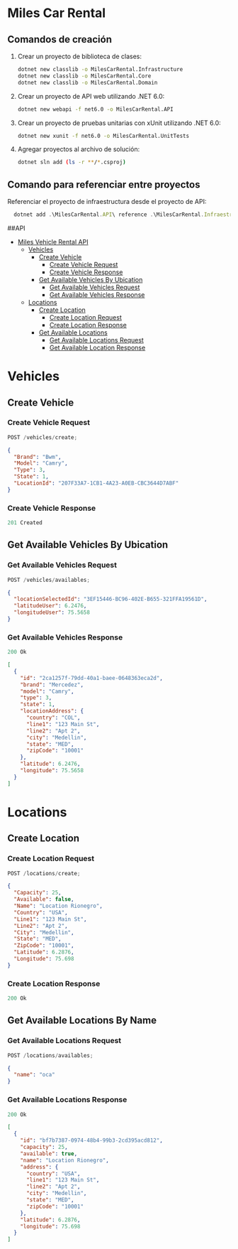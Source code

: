 # Miles Car Rental

## Comandos de creación

1. Crear un proyecto de biblioteca de clases:
    ```bash
    dotnet new classlib -o MilesCarRental.Infrastructure
    dotnet new classlib -o MilesCarRental.Core
    dotnet new classlib -o MilesCarRental.Domain
    ```

2. Crear un proyecto de API web utilizando .NET 6.0:
    ```bash
    dotnet new webapi -f net6.0 -o MilesCarRental.API
    ```

3. Crear un proyecto de pruebas unitarias con xUnit utilizando .NET 6.0:
    ```bash
    dotnet new xunit -f net6.0 -o MilesCarRental.UnitTests
    ```

4. Agregar proyectos al archivo de solución:
    ```bash
    dotnet sln add (ls -r **/*.csproj)
    ```

## Comando para referenciar entre proyectos

Referenciar el proyecto de infraestructura desde el proyecto de API:
  ```js
    dotnet add .\MilesCarRental.API\ reference .\MilesCarRental.Infraestructure\
  ```

##API

- [Miles Vehicle Rental API](#miles-vehicles-rental-api)
  - [Vehicles](#vehicles)
    - [Create Vehicle](#create-vehicle)
      - [Create Vehicle Request](#create-vehicle-request)
      - [Create Vehicle Response](#create-vehicle-response)
    - [Get Available Vehicles By Ubication](#get-available-vehicles-by-ubitacation)
      - [Get Available Vehicles Request](#get-available-vehicles-request)
      - [Get Available Vehicles Response](#get-available-vehicles-response)
  - [Locations](#locations)
    - [Create Location](#create-location)
      - [Create Location Request](#create-location-request)
      - [Create Location Response](#create-location-response)
    - [Get Available Locations](#get-available-locations)
      - [Get Available Locations Request](#get-available-locations-request)
      - [Get Available Location Response](#get-available-locations-response)
      <!--  -->

# Vehicles

## Create Vehicle

### Create Vehicle Request

```js
POST /vehicles/create;
```

```json
{
  "Brand": "Bwm",
  "Model": "Camry",
  "Type": 3,
  "State": 1,
  "LocationId": "207F33A7-1CB1-4A23-A0EB-CBC3644D7ABF"
}
```

### Create Vehicle Response

```js
201 Created
```

## Get Available Vehicles By Ubication

### Get Available Vehicles Request

```js
POST /vehicles/availables;
```

```json
{
  "locationSelectedId": "3EF15446-BC96-402E-B655-321FFA19561D",
  "latitudeUser": 6.2476,
  "longitudeUser": 75.5658
}
```

### Get Available Vehicles Response

```js
200 Ok
```

```json
[
  {
    "id": "2ca1257f-79dd-40a1-baee-0648363eca2d",
    "brand": "Mercedez",
    "model": "Camry",
    "type": 3,
    "state": 1,
    "locationAddress": {
      "country": "COL",
      "line1": "123 Main St",
      "line2": "Apt 2",
      "city": "Medellin",
      "state": "MED",
      "zipCode": "10001"
    },
    "latitude": 6.2476,
    "longitude": 75.5658
  }
]
```

# Locations

## Create Location

### Create Location Request

```js
POST /locations/create;
```

```json
{
  "Capacity": 25,
  "Available": false,
  "Name": "Location Rionegro",
  "Country": "USA",
  "Line1": "123 Main St",
  "Line2": "Apt 2",
  "City": "Medellin",
  "State": "MED",
  "ZipCode": "10001",
  "Latitude": 6.2876,
  "Longitude": 75.698
}
```

### Create Location Response

```js
200 Ok
```

## Get Available Locations By Name

### Get Available Locations Request

```js
POST /locations/availables;
```

```json
{
  "name": "oca"
}
```

### Get Available Locations Response

```js
200 Ok
```

```json
[
  {
    "id": "bf7b7387-0974-48b4-99b3-2cd395acd812",
    "capacity": 25,
    "available": true,
    "name": "Location Rionegro",
    "address": {
      "country": "USA",
      "line1": "123 Main St",
      "line2": "Apt 2",
      "city": "Medellin",
      "state": "MED",
      "zipCode": "10001"
    },
    "latitude": 6.2876,
    "longitude": 75.698
  }
]
```
